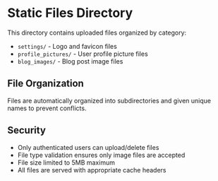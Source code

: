 # Static Files Directory

This directory contains uploaded files organized by category:

- `settings/` - Logo and favicon files
- `profile_pictures/` - User profile picture files  
- `blog_images/` - Blog post image files

## File Organization

Files are automatically organized into subdirectories and given unique names to prevent conflicts.

## Security

- Only authenticated users can upload/delete files
- File type validation ensures only image files are accepted
- File size limited to 5MB maximum
- All files are served with appropriate cache headers
